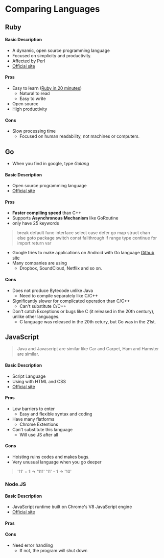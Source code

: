 # Comparing Languages

## Ruby
#### Basic Description
- A dynamic, open source programming language
- Focused on simplicity and productivity.
- Affected by Perl
- [Official site](https://www.ruby-lang.org/en/)

#### Pros
- Easy to learn ([Ruby in 20 minutes](https://www.ruby-lang.org/en/documentation/quickstart/))
  - Natural to read
  - Easy to write
- Open source
- High productivity

#### Cons
- Slow processing time
  - Focused on human readability, not machines or computers.


## Go
- When you find in google, type *Golang*
#### Basic Description
- Open source programming language
- [Official site](https://golang.org/)
#### Pros
- **Faster compiling speed** than C++
- Supports **Asynchronous Mechanism** like GoRoutine
- only have 25 keywords
> break default func interface select
> case defer go map struct
> chan else goto package switch
> const fallthrough if range type
> continue for import return var
- Google tries to make applications on Android with Go language [Github site](https://github.com/golang/go/wiki/Mobile)
- Many companies are using
  - Dropbox, SoundCloud, Netflix and so on.
#### Cons
- Does not produce Bytecode unlike Java
  - Need to compile separately like C/C++
- Significantly slower for complicated operation than C/C++
  - Can't substitute C/C++
- Don't catch Exceptions or bugs like C (it released in the 20th century), unlike other languages.
  - C language was released in the 20th cetury, but Go was in the 21st.

## JavaScript
> Java and Javascript are similar like Car and Carpet, Ham and Hamster are similar.
#### Basic Description
- Script Language
- Using with HTML and CSS
- [Official site](https://www.javascript.com/)
#### Pros
- Low barriers to enter
  - Easy and flexible syntax and coding
- Have many flatforms
  - Chrome Extentions
- Can't substitute this language
  - Will use JS after all
#### Cons
- Hoisting ruins codes and makes bugs.
- Very unusual language when you go deeper
> '11' + 1 -> '111'
> '11' - 1 -> '10'


### Node.JS
#### Basic Description
- JavaScript runtime built on Chrome's V8 JavaScript engine
- [Official site](https://nodejs.org/en/)

#### Pros

#### Cons
- Need error handling
  - If not, the program will shut down
